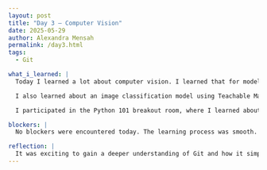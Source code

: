 ```yaml
---
layout: post
title: "Day 3 – Computer Vision"
date: 2025-05-29
author: Alexandra Mensah
permalink: /day3.html
tags: 
  - Git

what_i_learned: |
  Today I learned a lot about computer vision. I learned that for models to accurately understand and interpret visual data, they require a substantial amount of data and examples. This reinforced the importance of quality datasets in training machine learning models.

  I also learned about an image classification model using Teachable Machine, which provided a hands-on introduction to how computer vision models work. The process involved training a model to recognize specific images, demonstrating how visual patterns are detected and classified by machine learning systems.

  I participated in the Python 101 breakout room, where I learned about Python's ability to automatically convert between `int` and `float` data types during operations. I gained an understanding of type casting, a concept that involves converting one data type into another, such as from a string to an integer. These insights not only improved my Python skills but also deepened my appreciation for how programming languages handle data types efficiently.

blockers: |
  No blockers were encountered today. The learning process was smooth.

reflection: |
  It was exciting to gain a deeper understanding of Git and how it simplifies version control and collaboration. Additionally, I thoroughly enjoyed learning about image classification models using Teachable Machine. This hands-on experience highlighted the applications of machine learning in computer vision, making the day both educational and inspiring. It was really cool to see what everyone came up with using AI. I’m looking forward to building on this knowledge and exploring more advanced topics in the future.
---
```

